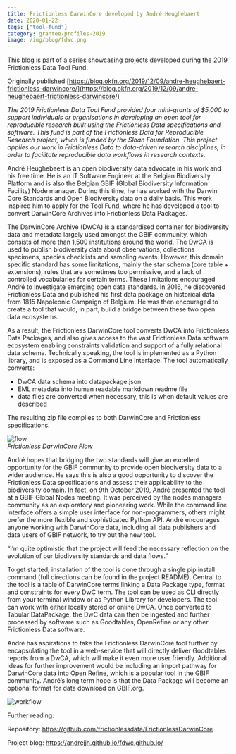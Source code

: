 ```yaml
---
title: Frictionless DarwinCore developed by André Heughebaert
date: 2020-01-22
tags: ["tool-fund"]
category: grantee-profiles-2019
image: /img/blog/fdwc.png
---
```


This blog is part of a series showcasing projects developed during the 2019 Frictionless Data Tool Fund.

<!-- more -->

Originally published [https://blog.okfn.org/2019/12/09/andre-heughebaert-frictionless-darwincore/](https://blog.okfn.org/2019/12/09/andre-heughebaert-frictionless-darwincore/)

*The 2019 Frictionless Data Tool Fund provided four mini-grants of $5,000 to support individuals or organisations in developing an open tool for reproducible research built using the Frictionless Data specifications and software. This fund is part of the Frictionless Data for Reproducible Research project, which is funded by the Sloan Foundation. This project applies our work in Frictionless Data to data-driven research disciplines, in order to facilitate reproducible data workflows in research contexts.*

André Heughebaert is an open biodiversity data advocate in his work and his free time. He is an IT Software Engineer at the Belgian Biodiversity Platform and is also the Belgian GBIF (Global Biodiversity Information Facility) Node manager. During this time, he has worked with the Darwin Core Standards and Open Biodiversity data on a daily basis. This work inspired him to apply for the Tool Fund, where he has developed a tool to convert DarwinCore Archives into Frictionless Data Packages.

The DarwinCore Archive (DwCA) is a standardised container for biodiversity data and metadata largely used amongst the GBIF community, which consists of more than 1,500 institutions around the world. The DwCA is used to publish biodiversity data about observations, collections specimens, species checklists and sampling events. However, this domain specific standard has some limitations, mainly the star schema (core table + extensions), rules that are sometimes too permissive, and a lack of controlled vocabularies for certain terms. These limitations encouraged André to investigate emerging open data standards. In 2016, he discovered Frictionless Data and published his first data package on historical data from 1815 Napoleonic Campaign of Belgium. He was then encouraged to create a tool that would, in part, build a bridge between these two open data ecosystems.

As a result, the Frictionless DarwinCore tool converts DwCA into Frictionless Data Packages, and also gives access to the vast Frictionless Data software ecosystem enabling constraints validation and support of a fully relational data schema.  Technically speaking, the tool is implemented as a Python library, and is exposed as a Command Line Interface. The tool automatically converts:

* DwCA data schema into datapackage.json
* EML metadata into human readable markdown readme file
* data files are converted when necessary, this is when default values are described

The resulting zip file complies to both DarwinCore and Frictionless specifications. 

![flow](./FDdarwin1.png) <br/> *Frictionless DarwinCore Flow*

André hopes that bridging the two standards will give an excellent opportunity for the GBIF community to provide open biodiversity data to a wider audience. He says this is also a good opportunity to discover the Frictionless Data specifications and assess their applicability to the biodiversity domain. In fact, on 9th October 2019, André presented the tool at a GBIF Global Nodes meeting. It was perceived by the nodes managers community as an exploratory and pioneering work. While the command line interface offers a simple user interface for non-programmers, others might prefer the more flexible and sophisticated Python API. André encourages anyone working with DarwinCore data, including all data publishers and data users of GBIF network, to try out the new tool. 

“I’m quite optimistic that the project will feed the necessary reflection on the evolution of our biodiversity standards and data flows.”

To get started, installation of the tool is done through a single pip install command (full directions can be found in the project README). Central to the tool is a table of DarwinCore terms linking a Data Package type, format and constraints for every DwC term. The tool can be used as CLI directly from your terminal window or as Python Library for developers. The tool can work with either locally stored or online DwCA. Once converted to Tabular DataPackage, the DwC data can then be ingested and further processed by software such as Goodtables, OpenRefine or any other Frictionless Data software.

André has aspirations to take the Frictionless DarwinCore tool further by encapsulating the tool in a web-service that will directly deliver Goodtables reports from a DwCA, which will make it even more user friendly. Additional ideas for further improvement would be including an import pathway for DarwinCore data into Open Refine, which is a popular tool in the GBIF community. André’s long term hope is that the Data Package will become an optional format for data download on GBIF.org.

![workflow](./FDdarwin2.png) <br/>

Further reading:

Repository: https://github.com/frictionlessdata/FrictionlessDarwinCore

Project blog: https://andrejjh.github.io/fdwc.github.io/
